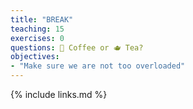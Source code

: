 ```yaml
---
title: "BREAK"
teaching: 15
exercises: 0
questions: 🥤 Coffee or 🫖 Tea?
objectives:
- "Make sure we are not too overloaded"
---
```



{% include links.md %}

